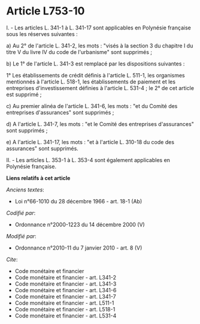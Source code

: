 # Article L753-10

I. - Les articles L. 341-1 à L. 341-17 sont applicables en Polynésie française sous les réserves suivantes :

a) Au 2° de l'article L. 341-2, les mots : "visés à la section 3 du chapitre I du titre V du livre IV du code de l'urbanisme"
sont supprimés ;

b) Le 1° de l'article L. 341-3 est remplacé par les dispositions suivantes :

1° Les établissements de crédit définis à l'article L. 511-1, les organismes mentionnés à l'article L. 518-1, les
établissements de paiement et les entreprises d'investissement définies à l'article L. 531-4 ; le 2° de cet article est
supprimé ;

c) Au premier alinéa de l'article L. 341-6, les mots : "et du Comité des entreprises d'assurances" sont supprimés ;

d) A l'article L. 341-7, les mots : "et le Comité des entreprises d'assurances" sont supprimés ;

e) A l'article L. 341-17, les mots : "et à l'article L. 310-18 du code des assurances" sont supprimés.

II. - Les articles L. 353-1 à L. 353-4 sont également applicables en Polynésie française.

**Liens relatifs à cet article**

_Anciens textes_:

  - Loi n°66-1010 du 28 décembre 1966 - art. 18-1 (Ab)

_Codifié par_:

  - Ordonnance n°2000-1223 du 14 décembre 2000 (V)

_Modifié par_:

  - Ordonnance n°2010-11 du 7 janvier 2010 - art. 8 (V)

_Cite_:

  - Code monétaire et financier
  - Code monétaire et financier - art. L341-2
  - Code monétaire et financier - art. L341-3
  - Code monétaire et financier - art. L341-6
  - Code monétaire et financier - art. L341-7
  - Code monétaire et financier - art. L511-1
  - Code monétaire et financier - art. L518-1
  - Code monétaire et financier - art. L531-4
